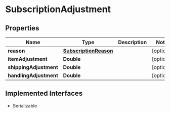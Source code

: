 

# SubscriptionAdjustment


## Properties

| Name | Type | Description | Notes |
|------------ | ------------- | ------------- | -------------|
|**reason** | [**SubscriptionReason**](SubscriptionReason.md) |  |  [optional] |
|**itemAdjustment** | **Double** |  |  [optional] |
|**shippingAdjustment** | **Double** |  |  [optional] |
|**handlingAdjustment** | **Double** |  |  [optional] |


## Implemented Interfaces

* Serializable


